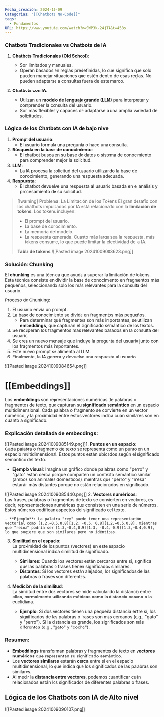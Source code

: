 ```yaml
---
Fecha_creación: 2024-10-09
Categorias: "[[Chatbots No-Code]]"
tags:
  - Fundamentos
URL: https://www.youtube.com/watch?v=SWP3k-24jT4&t=458s
---
```



### Chatbots Tradicionales vs Chatbots de IA

1. **Chatbots Tradicionales (Old School)**:
    
    - Son limitados y manuales.
    - Operan basados en reglas predefinidas, lo que significa que solo pueden manejar situaciones que estén dentro de esas reglas. No pueden adaptarse a consultas fuera de este marco.
2. **Chatbots con IA**:
    
    - Utilizan un **modelo de lenguaje grande (LLM)** para interpretar y comprender la consulta del usuario.
    - Son más flexibles y capaces de adaptarse a una amplia variedad de solicitudes.


### Lógica de los Chatbots con IA de bajo nivel

1. **Prompt del usuario**:
    - El usuario formula una pregunta o hace una consulta.
2. **Búsqueda en la base de conocimiento**:
    - El chatbot busca en su base de datos o sistema de conocimiento para comprender mejor la solicitud.
3. **LLM**:
    - La IA procesa la solicitud del usuario utilizando la base de conocimiento, generando una respuesta adecuada.
4. **Respuesta**:
    - El chatbot devuelve una respuesta al usuario basada en el análisis y procesamiento de su solicitud.

 
>[!warning] Problema: La Limitación de los Tokens
>El gran desafío con los chatbots impulsados por IA está relacionado con la **limitación de tokens**. Los tokens incluyen:
>- El prompt del usuario.
>- La base de conocimiento.
>- La memoria del modelo.
>- La respuesta generada.
>Cuanto más larga sea la respuesta, más tokens consume, lo que puede limitar la efectividad de la IA.
>
>**Tabla de tokens**
>![[Pasted image 20241009083623.png]]


### Solución: **Chunking**

El **chunking** es una técnica que ayuda a superar la limitación de tokens. Esta técnica consiste en dividir la base de conocimiento en fragmentos más pequeños, seleccionando solo los más relevantes para la consulta del usuario.

Proceso de Chunking:

1. El usuario envía un prompt.
2. La base de conocimiento se divide en fragmentos más pequeños.
    - Para determinar qué fragmentos son más importantes, se utilizan **embeddings**, que capturan el significado semántico de los textos.
3. Se recuperan los fragmentos más relevantes basados en la consulta del usuario.
4. Se crea un nuevo mensaje que incluye la pregunta del usuario junto con los fragmentos más importantes.
5. Este nuevo prompt se alimenta al LLM.
6. Finalmente, la IA genera y devuelve una respuesta al usuario.

![[Pasted image 20241009084654.png]]

# [[Embeddings]] 

Los **embeddings** son representaciones numéricas de palabras o fragmentos de texto, que capturan su **significado semántico** en un espacio multidimensional. Cada palabra o fragmento se convierte en un vector numérico, y la proximidad entre estos vectores indica cuán similares son en cuanto a significado.

### Explicación detallada de embeddings:

![[Pasted image 20241009085149.png]]1. **Puntos en un espacio**:  
Cada palabra o fragmento de texto se representa como un punto en un espacio multidimensional. Estos puntos están ubicados según el significado semántico del texto.

- **Ejemplo visual**: Imagina un gráfico donde palabras como "perro" y "gato" están cerca porque comparten un contexto semántico similar (ambos son animales domésticos), mientras que "perro" y "mesa" estarán más distantes porque no están relacionados en significado.

![[Pasted image 20241009085440.png]]
2. **Vectores numéricos**:  
    Las frases, palabras o fragmentos de texto se convierten en vectores, es decir, representaciones numéricas que consisten en una serie de números. Estos números codifican aspectos del significado del texto.
    
    - **Ejemplo**: La palabra "rey" puede tener una representación vectorial como [1.2,−0.5,0.8][1.2, -0.5, 0.8][1.2,−0.5,0.8], mientras que "reina" podría ser [1.3,−0.4,0.9][1.3, -0.4, 0.9][1.3,−0.4,0.9], lo que sugiere que son similares pero no idénticas.

3. **Similitud en el espacio**:  
	La proximidad de los puntos (vectores) en este espacio multidimensional indica similitud de significado.
	
	- **Similares**: Cuando los vectores están cercanos entre sí, significa que las palabras o frases tienen significados similares.
	- **Distantes**: Si los vectores están alejados, los significados de las palabras o frases son diferentes.

4. **Medición de la similitud**:  
	La similitud entre dos vectores se mide calculando la distancia entre ellos, normalmente utilizando métricas como la distancia coseno o la euclidiana.
	
	- **Ejemplo**: Si dos vectores tienen una pequeña distancia entre sí, los significados de las palabras o frases son más cercanos (e.g., "gato" y "perro"). Si la distancia es grande, los significados son más diferentes (e.g., "gato" y "coche").

### Resumen:

- **Embeddings** transforman palabras y fragmentos de texto en **vectores numéricos** que representan su significado semántico.
- Los **vectores similares** estarán **cerca** entre sí en el espacio multidimensional, lo que indica que los significados de las palabras son similares.
- Al medir la **distancia entre vectores**, podemos cuantificar cuán relacionados están los significados de diferentes palabras o frases.


## Lógica de los Chatbots con IA de Alto nivel

![[Pasted image 20241009090107.png]]
